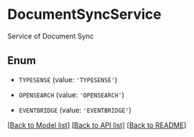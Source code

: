 # DocumentSyncService

Service of Document Sync

## Enum

* `TYPESENSE` (value: `'TYPESENSE'`)

* `OPENSEARCH` (value: `'OPENSEARCH'`)

* `EVENTBRIDGE` (value: `'EVENTBRIDGE'`)

[[Back to Model list]](../README.md#documentation-for-models) [[Back to API list]](../README.md#documentation-for-api-endpoints) [[Back to README]](../README.md)


